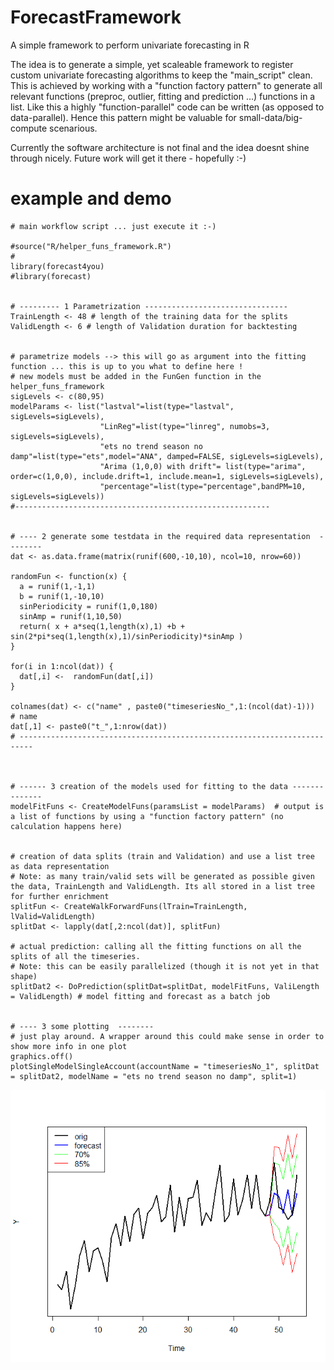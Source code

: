 # ForecastFramework
A simple framework to perform univariate forecasting in R 

The idea is to generate a simple, yet scaleable framework to register custom univariate forecasting algorithms to keep the "main_script" clean. 
This is achieved by working with a "function factory pattern" to generate all relevant functions (preproc, outlier, fitting and prediction ...) functions in a list. Like this a highly "function-parallel" code can be written (as opposed to data-parallel). Hence this pattern might be valuable for small-data/big-compute scenarious.

Currently the software architecture is not final and the idea doesnt shine through nicely. Future work will get it there - hopefully :-) 


# example and demo 

```{r class.source="bg-danger", class.output="bg-warning"}
# main workflow script ... just execute it :-)

#source("R/helper_funs_framework.R")
#
library(forecast4you)
#library(forecast)


# --------- 1 Parametrization --------------------------------
TrainLength <- 48 # length of the training data for the splits
ValidLength <- 6 # length of Validation duration for backtesting


# parametrize models --> this will go as argument into the fitting function ... this is up to you what to define here !
# new models must be added in the FunGen function in the helper_funs_framework
sigLevels <- c(80,95)
modelParams <- list("lastval"=list(type="lastval", sigLevels=sigLevels),
                    "LinReg"=list(type="linreg", numobs=3, sigLevels=sigLevels),
                    "ets no trend season no damp"=list(type="ets",model="ANA", damped=FALSE, sigLevels=sigLevels),
                    "Arima (1,0,0) with drift"= list(type="arima", order=c(1,0,0), include.drift=1, include.mean=1, sigLevels=sigLevels),
                    "percentage"=list(type="percentage",bandPM=10, sigLevels=sigLevels))
#---------------------------------------------------------


# ---- 2 generate some testdata in the required data representation  --------
dat <- as.data.frame(matrix(runif(600,-10,10), ncol=10, nrow=60))

randomFun <- function(x) {
  a = runif(1,-1,1)
  b = runif(1,-10,10)
  sinPeriodicity = runif(1,0,180)
  sinAmp = runif(1,10,50)
  return( x + a*seq(1,length(x),1) +b + sin(2*pi*seq(1,length(x),1)/sinPeriodicity)*sinAmp )
}

for(i in 1:ncol(dat)) {
  dat[,i] <-  randomFun(dat[,i])
}

colnames(dat) <- c("name" , paste0("timeseriesNo_",1:(ncol(dat)-1)))  # name
dat[,1] <- paste0("t_",1:nrow(dat))
# -------------------------------------------------------------------------



# ------ 3 creation of the models used for fitting to the data --------------
modelFitFuns <- CreateModelFuns(paramsList = modelParams)  # output is a list of functions by using a "function factory pattern" (no calculation happens here)


# creation of data splits (train and Validation) and use a list tree as data representation
# Note: as many train/valid sets will be generated as possible given the data, TrainLength and ValidLength. Its all stored in a list tree for further enrichment
splitFun <- CreateWalkForwardFuns(lTrain=TrainLength, lValid=ValidLength)
splitDat <- lapply(dat[,2:ncol(dat)], splitFun)

# actual prediction: calling all the fitting functions on all the splits of all the timeseries.
# Note: this can be easily parallelized (though it is not yet in that shape)
splitDat2 <- DoPrediction(splitDat=splitDat, modelFitFuns, ValiLength = ValidLength) # model fitting and forecast as a batch job


# ---- 3 some plotting  --------
# just play around. A wrapper around this could make sense in order to show more info in one plot
graphics.off()
plotSingleModelSingleAccount(accountName = "timeseriesNo_1", splitDat = splitDat2, modelName = "ets no trend season no damp", split=1)

``` 

![example](https://github.com/TheRealSvc/ForecastFramework/blob/main/plotexample.png)
